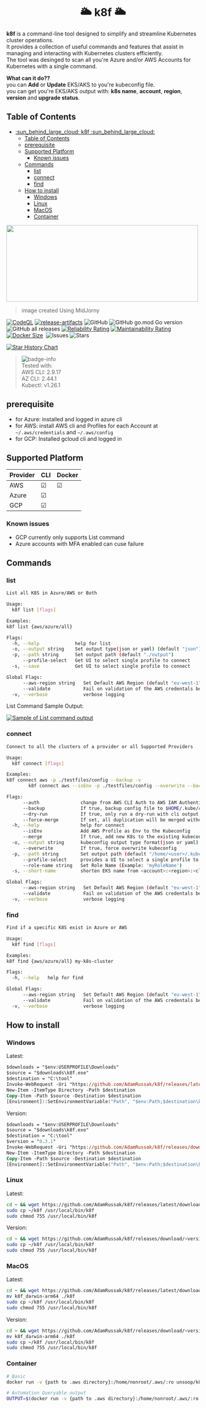 <div align="center">

# :sun_behind_large_cloud: k8f :sun_behind_large_cloud:

</div>

**k8f** is a command-line tool designed to simplify and streamline Kubernetes cluster operations.<br>
It provides a collection of useful commands and features that assist in managing and interacting with Kubernetes clusters efficiently.<br>
The tool was desinged to scan all you're Azure and/or AWS Accounts for Kubernetes with a single command.<br>

**What can it do??**<br>
you can **Add** or **Update** EKS/AKS to you're kubeconfig file.<br>
you can get you're EKS/AKS output with: **k8s name**, **account**, **region**, **version** and **upgrade status**.

## Table of Contents

- [:sun\_behind\_large\_cloud: k8f :sun\_behind\_large\_cloud:](#sun_behind_large_cloud-k8f-sun_behind_large_cloud)
  - [Table of Contents](#table-of-contents)
  - [prerequisite](#prerequisite)
  - [Supported Platform](#supported-platform)
    - [Known issues](#known-issues)
  - [Commands](#commands)
    - [list](#list)
    - [connect](#connect)
    - [find](#find)
  - [How to install](#how-to-install)
    - [Windows](#windows)
    - [Linux](#linux)
    - [MacOS](#macos)
    - [Container](#container)


<img src="https://raw.githubusercontent.com/AdamRussak/public-images/main/k8f/k8f_logo.png" data-canonical-src="https://raw.githubusercontent.com/AdamRussak/public-images/main/k8f/k8f_logo.png"  width="500" height="200" />

> image created Using MidJorny<br>

> 
[![CodeQL](https://github.com/AdamRussak/k8f/actions/workflows/codeql-analysis.yml/badge.svg)](https://github.com/AdamRussak/k8f/actions/workflows/codeql-analysis.yml)  [![release-artifacts](https://github.com/AdamRussak/k8f/actions/workflows/release-new-version.yaml/badge.svg)](https://github.com/AdamRussak/k8f/actions/workflows/release-new-version.yaml) ![GitHub](https://img.shields.io/github/license/AdamRussak/k8f) ![GitHub go.mod Go version](https://img.shields.io/github/go-mod/go-version/AdamRussak/k8f) ![GitHub all releases](https://img.shields.io/github/downloads/AdamRussak/k8f/total) [![Reliability Rating](https://sonarcloud.io/api/project_badges/measure?project=AdamRussak_k8f&metric=reliability_rating)](https://sonarcloud.io/summary/new_code?id=AdamRussak_k8f) [![Maintainability Rating](https://sonarcloud.io/api/project_badges/measure?project=AdamRussak_k8f&metric=sqale_rating)](https://sonarcloud.io/summary/new_code?id=AdamRussak_k8f)
[![Docker Size](https://img.shields.io/docker/image-size/unsoop/k8f?label=Size&logo=Docker&color=0aa8d2&logoColor=fff)](https://hub.docker.com/r/unsoop/k8f)
<img alt="" src="https://img.shields.io/docker/pulls/unsoop/k8f?style=flat-square&logo=docker"/>
<img alt="Issues" src="https://img.shields.io/github/issues/adamrussak/k8f?style=flat-square&labelColor=343b41"/>
<img alt="Stars" src="https://img.shields.io/github/stars/adamrussak/k8f?style=flat-square&labelColor=343b41"/>



[![Star History Chart](https://api.star-history.com/svg?repos=adamrussak/k8f&type=Date)](https://star-history.com/#adamrussak/k8f&Date)

[badge-info]: https://raw.githubusercontent.com/AdamRussak/public-images/main/badges/info.svg 'Info'

> ![badge-info][badge-info]<br>
> Tested with:<br>
> AWS CLI: 2.9.17 <br>
> AZ CLI: 2.44.1 <br>
> Kubectl: v1.26.1 <br>

## prerequisite
- for Azure: installed and logged in azure cli  
- for AWS: install AWS cli and Profiles for each Account at `~/.aws/credentials`  and `~/.aws/config`
- for GCP: Installed gcloud cli and logged in

## Supported Platform


| Provider | CLI      | Docker   |
|----------|----------|----------|
|   AWS    | &#x2611; | &#x2611; |
|   Azure  | &#x2611; |          |
|   GCP    | &#x2611; |          |

### Known issues
* GCP currently only supports List command
* Azure accounts with MFA enabled can cuse failure 

## Commands

###  list
```sh
List all K8S in Azure/AWS or Both

Usage:
  k8f list [flags]

Examples:
k8f list {aws/azure/all}

Flags:
  -h, --help             help for list
  -o, --output string    Set output type(json or yaml) (default "json")
  -p, --path string      Set output path (default "./output")
      --profile-select   Get UI to select single profile to connect
  -s, --save             Get UI to select single profile to connect

Global Flags:
      --aws-region string   Set Default AWS Region (default "eu-west-1")
      --validate            Fail on validation of the AWS credentals before running
  -v, --verbose             verbose logging
```

List Command Sample Output:

[![Sample of List command output](https://raw.githubusercontent.com/AdamRussak/public-images/main/k8f/k8f-list.jpg "Sample of List command output")](https://raw.githubusercontent.com/AdamRussak/public-images/main/k8f/k8f-list.jpg "Sample of List command output")

###  connect
```sh
Connect to all the clusters of a provider or all Supported Providers

Usage:
  k8f connect [flags]

Examples:
k8f connect aws -p ./testfiles/config --backup -v
        k8f connect aws --isEnv -p ./testfiles/config --overwrite --backup --role-name "test role" -v

Flags:
      --auth               change from AWS CLI Auth to AWS IAM Authenticator, Default set to AWS CLI
      --backup             If true, backup config file to $HOME/.kube/config.bk
      --dry-run            If true, only run a dry-run with cli output
      --force-merge        If set, all duplication will be merged without prompt, default is interactive
  -h, --help               help for connect
      --isEnv              Add AWS Profile as Env to the Kubeconfig
      --merge              If true, add new K8s to the existing kubeconfig path
  -o, --output string      kubeconfig output type format(json or yaml) (default "yaml")
      --overwrite          If true, force overwrite kubeconfig
  -p, --path string        Set output path (default "/home/<user>/.kube/config")
      --profile-select     provides a UI to select a single profile to scan
      --role-name string   Set Role Name (Example: 'myRoleName')
  -s, --short-name         shorten EKS name from <account>:<region>:<cluster> to <region>:<cluster>

Global Flags:
      --aws-region string   Set Default AWS Region (default "eu-west-1")
      --validate            Fail on validation of the AWS credentals before running
  -v, --verbose             verbose logging
```

###  find
```sh
Find if a specific K8S exist in Azure or AWS

Usage:
  k8f find [flags]

Examples:
k8f find {aws/azure/all} my-k8s-cluster

Flags:
  -h, --help   help for find

Global Flags:
      --aws-region string   Set Default AWS Region (default "eu-west-1")
      --validate            Fail on validation of the AWS credentals before running
  -v, --verbose             verbose logging
```

## How to install

### Windows
Latest:
```ps
$downloads = "$env:USERPROFILE\Downloads"
$source = "$downloads\k8f.exe"
$destination = "C:\tool"
Invoke-WebRequest -Uri "https://github.com/AdamRussak/k8f/releases/latest/download/k8f.exe" -OutFile $source
New-Item -ItemType Directory -Path $destination
Copy-Item -Path $source -Destination $destination
[Environment]::SetEnvironmentVariable("Path", "$env:Path;$destination\k8f.exe", "Machine")
```
Version:
```ps
$downloads = "$env:USERPROFILE\Downloads"
$source = "$downloads\k8f.exe"
$destination = "C:\tool"
$version = "0.3.1"
Invoke-WebRequest -Uri "https://github.com/AdamRussak/k8f/releases/download/$version/k8f.exe" -OutFile "$downloads\k8f.exe"
New-Item -ItemType Directory -Path $destination
Copy-Item -Path $source -Destination $destination
[Environment]::SetEnvironmentVariable("Path", "$env:Path;$destination\k8f.exe", "Machine")
```
### Linux
Latest:
```sh
cd ~ && wget https://github.com/AdamRussak/k8f/releases/latest/download/k8f
sudo cp ~/k8f /usr/local/bin/k8f
sudo chmod 755 /usr/local/bin/k8f
```
Version:
```sh
cd ~ && wget https://github.com/AdamRussak/k8f/releases/download/<version>/k8f
sudo cp ~/k8f /usr/local/bin/k8f
sudo chmod 755 /usr/local/bin/k8f
```
### MacOS
Latest:
```sh
cd ~ && wget https://github.com/AdamRussak/k8f/releases/latest/download/k8f_darwin-arm64
mv k8f_darwin-arm64 ./k8f
sudo cp ~/k8f /usr/local/bin/k8f
sudo chmod 755 /usr/local/bin/k8f
```
Version:
```sh
cd ~ && wget https://github.com/AdamRussak/k8f/releases/download/<version>/k8f_darwin-arm64
mv k8f_darwin-arm64 ./k8f
sudo cp ~/k8f /usr/local/bin/k8f
sudo chmod 755 /usr/local/bin/k8f
```

### Container
```sh
# Basic
docker run -v {path to .aws directory}:/home/nonroot/.aws/:ro unsoop/k8f:<version> <command>

# Automation Queryable output
OUTPUT=$(docker run -v {path to .aws directory}:/home/nonroot/.aws/:ro unsoop/k8f:<version> <command> 2> /dev/null | grep -o '{.*}')

```
